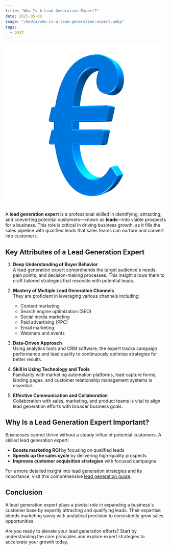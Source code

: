 ```yaml
---
title: "Who Is A Lead Generation Expert?"
date: 2025-05-08
image: "/media/who-is-a-lead-generation-expert.webp"
tags:
  - post
---
```


![Who Is A Lead Generation Expert?](/media/who-is-a-lead-generation-expert.webp)

A **lead generation expert** is a professional skilled in identifying, attracting, and converting potential customers—known as **leads**—into viable prospects for a business. This role is critical in driving business growth, as it fills the sales pipeline with qualified leads that sales teams can nurture and convert into customers.

## Key Attributes of a Lead Generation Expert

1. **Deep Understanding of Buyer Behavior**  
   A lead generation expert comprehends the target audience's needs, pain points, and decision-making processes. This insight allows them to craft tailored strategies that resonate with potential leads.

2. **Mastery of Multiple Lead Generation Channels**  
   They are proficient in leveraging various channels including:
   - Content marketing  
   - Search engine optimization (SEO)  
   - Social media marketing  
   - Paid advertising (PPC)  
   - Email marketing  
   - Webinars and events  
   
3. **Data-Driven Approach**  
   Using analytics tools and CRM software, the expert tracks campaign performance and lead quality to continuously optimize strategies for better results.

4. **Skill in Using Technology and Tools**  
   Familiarity with marketing automation platforms, lead capture forms, landing pages, and customer relationship management systems is essential.

5. **Effective Communication and Collaboration**  
   Collaboration with sales, marketing, and product teams is vital to align lead generation efforts with broader business goals.

## Why Is a Lead Generation Expert Important?

Businesses cannot thrive without a steady influx of potential customers. A skilled lead generation expert:
- **Boosts marketing ROI** by focusing on qualified leads  
- **Speeds up the sales cycle** by delivering high-quality prospects  
- **Improves customer acquisition strategies** with focused campaigns  

For a more detailed insight into lead generation strategies and its importance, visit this comprehensive [lead generation guide](https://leadcraftr.com/posts/lead-generation/).

## Conclusion

A lead generation expert plays a pivotal role in expanding a business's customer base by expertly attracting and qualifying leads. Their expertise blends marketing savvy with analytical precision to consistently grow sales opportunities.  

Are you ready to elevate your lead generation efforts? Start by understanding the core principles and explore expert strategies to accelerate your growth today.
